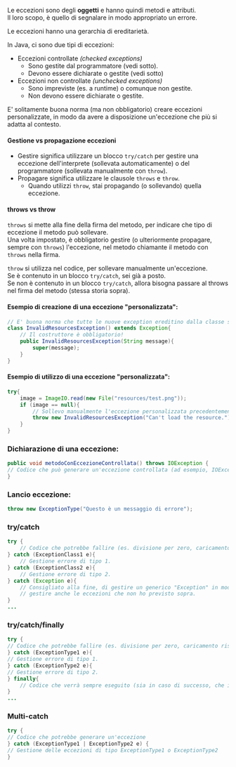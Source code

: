 Le eccezioni sono degli **oggetti** e hanno quindi metodi e attributi. \
Il loro scopo, è quello di segnalare in modo appropriato un errore.

Le eccezioni hanno una gerarchia di ereditarietà.

In Java, ci sono due tipi di eccezioni:
- Eccezioni controllate _(checked exceptions)_
  - Sono gestite dal programmatore (vedi sotto).
  - Devono essere dichiarate o gestite (vedi sotto)
- Eccezioni non controllate _(unchecked exceptions)_
  - Sono impreviste (es. a runtime) o comunque non gestite.
  - Non devono essere dichiarate o gestite.

E' solitamente buona norma (ma non obbligatorio) creare eccezioni personalizzate, 
in modo da avere a disposizione un'eccezione che più si adatta al contesto.

#### Gestione vs propagazione eccezioni
- Gestire significa utilizzare un blocco `try/catch` per gestire una eccezione dell'interprete (sollevata automaticamente) o del programmatore (sollevata manualmente con `throw`).
- Propagare significa utilizzare le clausole `throws` e `throw`.
  - Quando utilizzi `throw`, stai propagando (o sollevando) quella eccezione. 

#### throws vs throw
`throws` si mette alla fine della firma del metodo, per indicare che tipo di eccezione il metodo può sollevare.\
Una volta impostato, è obbligatorio gestire (o ulteriormente propagare, sempre con `throws`) l'eccezione, nel metodo chiamante il metodo con `throws` nella firma.

`throw` si utilizza nel codice, per sollevare manualmente un'eccezione.\
Se è contenuto in un blocco `try/catch`, sei già a posto.\
Se non è contenuto in un blocco `try/catch`, allora bisogna passare al throws nel firma del metodo (stessa storia sopra).

#### Esempio di creazione di una eccezione "personalizzata":
```Java
// E' buona norma che tutte le nuove exception ereditino dalla classe standard Exception.
class InvalidResourcesException() extends Exception{
    // Il costruttore è obbligatorio!
    public InvalidResourcesException(String message){
        super(message);
    }
}
```
#### Esempio di utilizzo di una eccezione "personalizzata":
```Java
try{
    image = ImageIO.read(new File("resources/test.png"));
    if (image == null){
        // Sollevo manualmente l'eccezione personalizzata precedentemente creata.
        throw new InvalidResourcesException("Can't load the resource.");
    }
}
```

### Dichiarazione di una eccezione:
```Java
public void metodoConEccezioneControllata() throws IOException {
// Codice che può generare un'eccezione controllata (ad esempio, IOException)
}
```

### Lancio eccezione:
```Java
throw new ExceptionType("Questo è un messaggio di errore");
```
### try/catch
```Java
try {
    // Codice che potrebbe fallire (es. divisione per zero, caricamento risorsa fallito, ecc...)
} catch (ExceptionClass1 e){
    // Gestione errore di tipo 1.    
} catch (ExceptionClass2 e){
    // Gestione errore di tipo 2.
} catch (Exception e){
    // Consigliato alla fine, di gestire un generico "Exception" in modo da
    // gestire anche le eccezioni che non ho previsto sopra.
}
...
```

### try/catch/finally
```Java
try {
// Codice che potrebbe fallire (es. divisione per zero, caricamento risorsa fallito, ecc...)
} catch (ExceptionType1 e){
// Gestione errore di tipo 1.    
} catch (ExceptionType2 e){
// Gestione errore di tipo 2.
} finally{
    // Codice che verrà sempre eseguito (sia in caso di successo, che in caso di errori).
}
...
```
### Multi-catch
```Java
try {
// Codice che potrebbe generare un'eccezione
} catch (ExceptionType1 | ExceptionType2 e) {
// Gestione delle eccezioni di tipo ExceptionType1 o ExceptionType2
}
```
